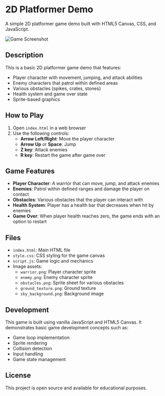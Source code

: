 # 2D Platformer Demo

A simple 2D platformer game demo built with HTML5 Canvas, CSS, and JavaScript.

![Game Screenshot](platformer-character-demo.png)

## Description

This is a basic 2D platformer game demo that features:

- Player character with movement, jumping, and attack abilities
- Enemy characters that patrol within defined areas
- Various obstacles (spikes, crates, stones)
- Health system and game over state
- Sprite-based graphics

## How to Play

1. Open `index.html` in a web browser
2. Use the following controls:
   - **Arrow Left/Right**: Move the player character
   - **Arrow Up** or **Space**: Jump
   - **Z key**: Attack enemies
   - **R key**: Restart the game after game over

## Game Features

- **Player Character**: A warrior that can move, jump, and attack enemies
- **Enemies**: Patrol within defined ranges and damage the player on contact
- **Obstacles**: Various obstacles that the player can interact with
- **Health System**: Player has a health bar that decreases when hit by enemies
- **Game Over**: When player health reaches zero, the game ends with an option to restart

## Files

- `index.html`: Main HTML file
- `style.css`: CSS styling for the game canvas
- `script.js`: Game logic and mechanics
- Image assets:
  - `warrior.png`: Player character sprite
  - `enemy.png`: Enemy character sprite
  - `obstacles.png`: Sprite sheet for various obstacles
  - `ground_texture.png`: Ground texture
  - `sky_background.png`: Background image

## Development

This game is built using vanilla JavaScript and HTML5 Canvas. It demonstrates basic game development concepts such as:

- Game loop implementation
- Sprite rendering
- Collision detection
- Input handling
- Game state management

## License

This project is open source and available for educational purposes.
